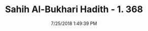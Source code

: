 ---
title        : "Sahih Al-Bukhari Hadith - 1. 368"
date         : 7/25/2018 1:49:39 PM
draft        : false
type         : "hadith"
layout       : "hadith"
BookCode     : "SHB"
VolumeNumber : "1"
HadithNumber : "368"
categories  :  ["Prayer-Prayer clothes for women"]
tags  :  ["Aisha"]
---